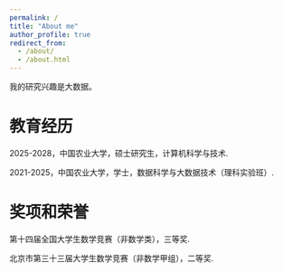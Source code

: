 ```yaml
---
permalink: /
title: "About me"
author_profile: true
redirect_from: 
  - /about/
  - /about.html
---
```


我的研究兴趣是大数据。


教育经历
======
2025-2028，中国农业大学，硕士研究生，计算机科学与技术.

2021-2025，中国农业大学，学士，数据科学与大数据技术（理科实验班）.

奖项和荣誉
======
第十四届全国大学生数学竞赛（非数学类），三等奖.

北京市第三十三届大学生数学竞赛（非数学甲组），二等奖.
